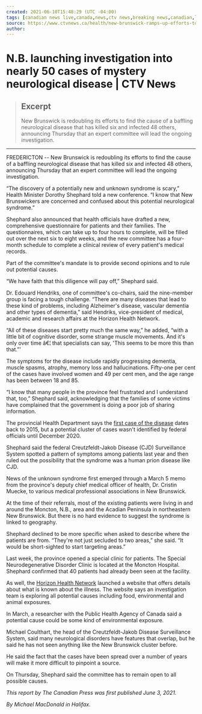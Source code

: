 ```yaml
---
created: 2021-06-10T15:48:29 (UTC -04:00)
tags: [canadian news live,canada,news,ctv news,breaking news,canadian,local news,weather,breaking news,ottawa,politics,covid 19 canada,covid 19,coronavirus canada,]
source: https://www.ctvnews.ca/health/new-brunswick-ramps-up-efforts-to-solve-mystery-behind-unknown-brain-disease-1.5454917
author: 
---
```


# N.B. launching investigation into nearly 50 cases of mystery neurological disease | CTV News

> ## Excerpt
> New Brunswick is redoubling its efforts to find the cause of a baffling neurological disease that has killed six and infected 48 others, announcing Thursday that an expert committee will lead the ongoing investigation.

---
FREDERICTON -- New Brunswick is redoubling its efforts to find the cause of a baffling neurological disease that has killed six and infected 48 others, announcing Thursday that an expert committee will lead the ongoing investigation.

“The discovery of a potentially new and unknown syndrome is scary,” Health Minister Dorothy Shephard told a new conference. “I know that New Brunswickers are concerned and confused about this potential neurological syndrome.”

Shephard also announced that health officials have drafted a new, comprehensive questionnaire for patients and their families. The questionnaires, which can take up to four hours to complete, will be filled out over the next six to eight weeks, and the new committee has a four-month schedule to complete a clinical review of every patient's medical records.

Part of the committee's mandate is to provide second opinions and to rule out potential causes.

“We have faith that this diligence will pay off,” Shephard said.

Dr. Edouard Hendriks, one of committee's co-chairs, said the nine-member group is facing a tough challenge. “There are many diseases that lead to these kind of problems, including Alzheimer's disease, vascular dementia and other types of dementia,” said Hendriks, vice-president of medical, academic and research affairs at the Horizon Health Network.

“All of these diseases start pretty much the same way,” he added, “with a little bit of cognitive disorder, some strange muscle movements. And it's only over time â€¦ that specialists can say, 'This seems to be more this than that.”'

The symptoms for the disease include rapidly progressing dementia, muscle spasms, atrophy, memory loss and hallucinations. Fifty-one per cent of the cases have involved women and 49 per cent men, and the age range has been between 18 and 85.

“I know that many people in the province feel frustrated and I understand that, too,” Shephard said, acknowledging that the families of some victims have complained that the government is doing a poor job of sharing information.

The provincial Health Department says the [first case of the disease](https://www2.gnb.ca/content/gnb/en/departments/ocmoh/cdc/neuro_cluster.html) dates back to 2015, but a potential cluster of cases wasn't identified by federal officials until December 2020.

Shephard said the federal Creutzfeldt-Jakob Disease (CJD) Surveillance System spotted a pattern of symptoms among patients last year and then ruled out the possibility that the syndrome was a human prion disease like CJD.

News of the unknown syndrome first emerged through a March 5 memo from the province's deputy chief medical officer of health, Dr. Cristin Muecke, to various medical professional associations in New Brunswick.

At the time of their referrals, most of the existing patients were living in and around the Moncton, N.B., area and the Acadian Peninsula in northeastern New Brunswick. But there is no hard evidence to suggest the syndrome is linked to geography.

Shephard declined to be more specific when asked to describe where the patients are from. “They're not just secluded to two areas,” she said. “It would be short-sighted to start targeting areas.”

Last week, the province opened a special clinic for patients. The Special Neurodegenerative Disorder Clinic is located at the Moncton Hospital. Shephard confirmed that 40 patients had already been seen at the facility.

As well, the [Horizon Health Network](https://en.horizonnb.ca/) launched a website that offers details about what is known about the illness. The website says an investigation team is exploring all potential causes including food, environmental and animal exposures.

In March, a researcher with the Public Health Agency of Canada said a potential cause could be some kind of environmental exposure.

Michael Coulthart, the head of the Creutzfeldt-Jakob Disease Surveillance System, said many neurological disorders have features that overlap, but he said he has not seen anything like the New Brunswick cluster before.

He said the fact that the cases have been spread over a number of years will make it more difficult to pinpoint a source.

On Thursday, Shephard said the committee has to remain open to all possible causes.

_This report by The Canadian Press was first published June 3, 2021._

_By Michael MacDonald in Halifax._
